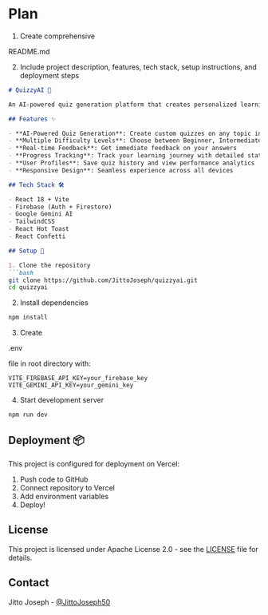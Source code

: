 # Plan
1. Create comprehensive 

README.md


2. Include project description, features, tech stack, setup instructions, and deployment steps

```markdown
# QuizzyAI 🎯

An AI-powered quiz generation platform that creates personalized learning experiences using Google's Gemini AI.

## Features ✨

- **AI-Powered Quiz Generation**: Create custom quizzes on any topic instantly
- **Multiple Difficulty Levels**: Choose between Beginner, Intermediate, and Advanced
- **Real-time Feedback**: Get immediate feedback on your answers
- **Progress Tracking**: Track your learning journey with detailed statistics
- **User Profiles**: Save quiz history and view performance analytics
- **Responsive Design**: Seamless experience across all devices

## Tech Stack 🛠️

- React 18 + Vite
- Firebase (Auth + Firestore)
- Google Gemini AI
- TailwindCSS
- React Hot Toast
- React Confetti

## Setup 🚀

1. Clone the repository
```bash
git clone https://github.com/JittoJoseph/quizzyai.git
cd quizzyai
```

2. Install dependencies
```bash
npm install
```

3. Create 

.env

 file in root directory with:
```plaintext
VITE_FIREBASE_API_KEY=your_firebase_key
VITE_GEMINI_API_KEY=your_gemini_key
```

4. Start development server
```bash
npm run dev
```

## Deployment 📦

This project is configured for deployment on Vercel:

1. Push code to GitHub
2. Connect repository to Vercel
3. Add environment variables
4. Deploy!


## License

This project is licensed under Apache License 2.0 - see the [LICENSE](LICENSE) file for details.


## Contact

Jitto Joseph - [@JittoJoseph50](https://x.com/JittoJoseph50)
